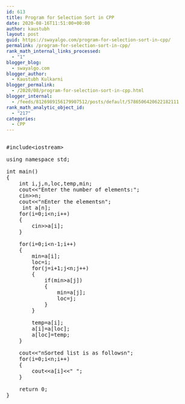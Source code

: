 ```yaml
---
id: 613
title: Program for Selection Sort in CPP
date: 2020-08-16T11:51:00+00:00
author: kaustubh
layout: post
guid: https://swayalgo.com/program-for-selection-sort-in-cpp/
permalink: /program-for-selection-sort-in-cpp/
rank_math_internal_links_processed:
  - "1"
blogger_blog:
  - swayalgo.com
blogger_author:
  - Kaustubh Kulkarni
blogger_permalink:
  - /2020/08/program-for-selection-sort-in-cpp.html
blogger_internal:
  - /feeds/8126989156179907512/posts/default/5786506420622182111
rank_math_analytic_object_id:
  - "217"
categories:
  - CPP
---
```

<pre><br />#include&lt;iostream><br /> <br />using namespace std;<br /> <br />int main()<br />{<br />    int i,j,n,loc,temp,min;<br />    cout&lt;&lt;"Enter the number of elements:";<br />    cin>>n;<br />    cout&lt;&lt;"nEnter the elementsn";<br />     int a[n];<br />    for(i=0;i&lt;n;i++)<br />    {<br />        cin>>a[i];<br />    }<br /> <br />    for(i=0;i&lt;n-1;i++)<br />    {<br />        min=a[i];<br />        loc=i;<br />        for(j=i+1;j&lt;n;j++)<br />        {<br />            if(min>a[j])<br />            {<br />                min=a[j];<br />                loc=j;<br />            }<br />        }<br /> <br />        temp=a[i];<br />        a[i]=a[loc];<br />        a[loc]=temp;<br />    }<br /> <br />    cout&lt;&lt;"nSorted list is as followsn";<br />    for(i=0;i&lt;n;i++)<br />    {<br />        cout&lt;&lt;a[i]&lt;&lt;" ";<br />    }<br /> <br />    return 0;<br />}<br /><br /></pre>